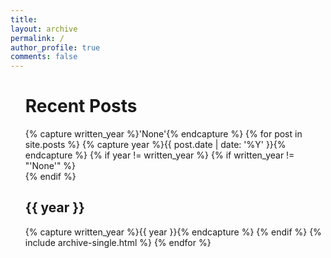 ```yaml
---
title:
layout: archive
permalink: /
author_profile: true
comments: false
---
```


<ul>
  <h1>Recent Posts</h1>
  {% capture written_year %}'None'{% endcapture %}
  {% for post in site.posts %}
    {% capture year %}{{ post.date | date: '%Y' }}{% endcapture %}
    {% if year != written_year %}
      {% if written_year != "'None'" %}<br>{% endif %}
      <h2 id="{{ year | slugify }}" class="archive__subtitle">{{ year }}</h2>
      {% capture written_year %}{{ year }}{% endcapture %}
    {% endif %}
    {% include archive-single.html %}
  {% endfor %}
</ul>
